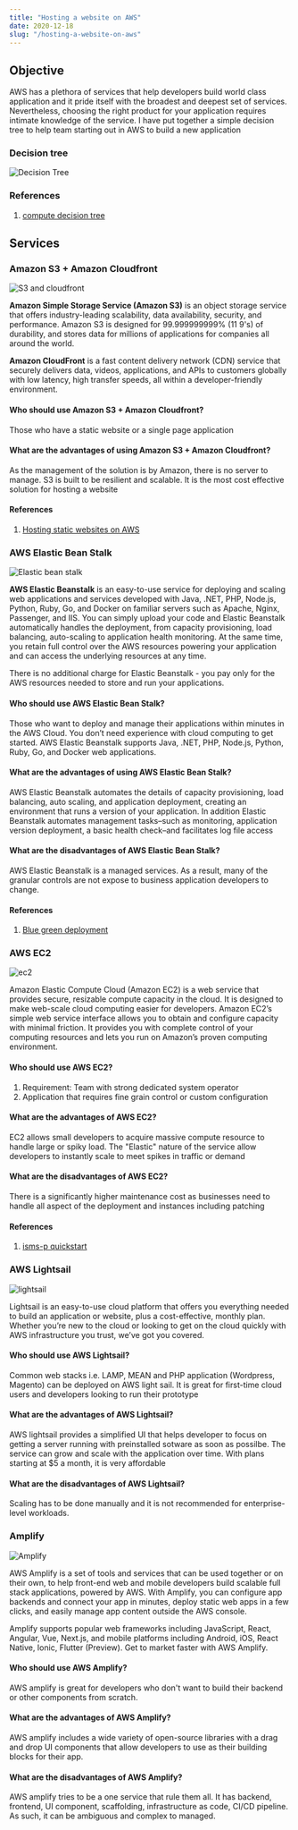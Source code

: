 ```yaml
---
title: "Hosting a website on AWS"
date: 2020-12-18
slug: "/hosting-a-website-on-aws"
---
```


## Objective

AWS has a plethora of services that help developers build world class application and it pride itself with the broadest and deepest set of services. Nevertheless, choosing the right product for your application requires intimate knowledge of the service. I have put together a simple decision tree to help team starting out in AWS to build a new application 

### Decision tree
![Decision Tree](https://github.com/sebastianlzy/draw-io/raw/master/icons/icons-compute-decision-tree.png)

### References
1. [compute decision tree](https://medium.com/weareservian/choosing-a-suitable-aws-compute-product-a-decision-tree-1dc46caef824)

## Services

### Amazon S3 + Amazon Cloudfront
![S3 and cloudfront](https://github.com/sebastianlzy/draw-io/raw/master/icons/icons-S3andCloudfront.png)

**Amazon Simple Storage Service (Amazon S3)** is an object storage service that offers industry-leading scalability, data availability, security, and performance. Amazon S3 is designed for 99.999999999% (11 9's) of durability, and stores data for millions of applications for companies all around the world.

**Amazon CloudFront** is a fast content delivery network (CDN) service that securely delivers data, videos, applications, and APIs to customers globally with low latency, high transfer speeds, all within a developer-friendly environment.

#### Who should use Amazon  S3 + Amazon Cloudfront?
Those who have a static website or a single page application

#### What are the advantages of using Amazon S3 + Amazon Cloudfront?
As the management of the solution is by Amazon, there is no server to manage. S3 is built to be resilient and scalable. It is the most cost effective solution for hosting a website

#### References
1. [Hosting static websites on AWS](https://d0.awsstatic.com/whitepapers/Storage/Building%20Static%20Websites%20on%20AWS.pdf)
 
### AWS Elastic Bean Stalk
![Elastic bean stalk](https://github.com/sebastianlzy/draw-io/raw/master/icons/icons-Beanstalk.png)

**AWS Elastic Beanstalk** is an easy-to-use service for deploying and scaling web applications and services developed with Java, .NET, PHP, Node.js, Python, Ruby, Go, and Docker on familiar servers such as Apache, Nginx, Passenger, and IIS.
You can simply upload your code and Elastic Beanstalk automatically handles the deployment, from capacity provisioning, load balancing, auto-scaling to application health monitoring. At the same time, you retain full control over the AWS resources powering your application and can access the underlying resources at any time.

There is no additional charge for Elastic Beanstalk - you pay only for the AWS resources needed to store and run your applications.

#### Who should use AWS Elastic Bean Stalk?
Those who want to deploy and manage their applications within minutes in the AWS Cloud. You don’t need experience with cloud computing to get started. AWS Elastic Beanstalk supports Java, .NET, PHP, Node.js, Python, Ruby, Go, and Docker web applications.

#### What are the advantages of using AWS Elastic Bean Stalk?
AWS Elastic Beanstalk automates the details of capacity provisioning, load balancing, auto scaling, and application deployment, creating an environment that runs a version of your application. In addition Elastic Beanstalk automates management tasks–such as monitoring, application version deployment, a basic health check–and facilitates log file access


#### What are the disadvantages of AWS Elastic Bean Stalk?
AWS Elastic Beanstalk is a managed services. As a result, many of the granular controls are not expose to business application developers to change. 


#### References
1. [Blue green deployment](https://aws.amazon.com/quickstart/architecture/blue-green-deployment/)

### AWS EC2
![ec2](https://github.com/sebastianlzy/draw-io/raw/master/icons/icons-EC2.png)

Amazon Elastic Compute Cloud (Amazon EC2) is a web service that provides secure, resizable compute capacity in the cloud. It is designed to make web-scale cloud computing easier for developers. Amazon EC2’s simple web service interface allows you to obtain and configure capacity with minimal friction. It provides you with complete control of your computing resources and lets you run on Amazon’s proven computing environment.

#### Who should use AWS EC2?
1. Requirement: Team with strong dedicated system operator
2. Application that requires fine grain control or custom configuration

#### What are the advantages of AWS EC2?
EC2 allows small developers to acquire massive compute resource to handle large or spiky load. The "Elastic" nature of the service allow developers to instantly scale to meet spikes in traffic or demand

#### What are the disadvantages of AWS EC2?
There is a significantly higher maintenance cost as businesses need to handle all aspect of the deployment and instances including patching

#### References
1. [isms-p quickstart](https://aws.amazon.com/quickstart/architecture/isms-p/)

### AWS Lightsail
![lightsail](https://github.com/sebastianlzy/draw-io/raw/master/icons/icons-Lightsail.png)

Lightsail is an easy-to-use cloud platform that offers you everything needed to build an application or website, plus a cost-effective, monthly plan. Whether you’re new to the cloud or looking to get on the cloud quickly with AWS infrastructure you trust, we’ve got you covered.

#### Who should use AWS Lightsail?
Common web stacks i.e. LAMP, MEAN and PHP application (Wordpress, Magento) can be deployed on AWS light sail. It is great for first-time cloud users and developers looking to run their prototype 

#### What are the advantages of AWS Lightsail?
AWS lightsail provides a simplified UI that helps developer to focus on getting a server running with preinstalled sotware as soon as possilbe. The service can grow and scale with the application over time. With plans starting at $5 a month, it is very affordable

#### What are the disadvantages of AWS Lightsail?
Scaling has to be done manually and it is not recommended for enterprise-level workloads. 

### Amplify
![Amplify](https://github.com/sebastianlzy/draw-io/raw/master/icons/icons-Amplify.png)

AWS Amplify is a set of tools and services that can be used together or on their own, to help front-end web and mobile developers build scalable full stack applications, powered by AWS. With Amplify, you can configure app backends and connect your app in minutes, deploy static web apps in a few clicks, and easily manage app content outside the AWS console.

Amplify supports popular web frameworks including JavaScript, React, Angular, Vue, Next.js, and mobile platforms including Android, iOS, React Native, Ionic, Flutter (Preview). Get to market faster with AWS Amplify.

#### Who should use AWS Amplify?
AWS amplify is great for developers who don't want to build their backend or other components from scratch. 

#### What are the advantages of AWS Amplify?
AWS amplify includes a wide variety of open-source libraries with a drag and drop UI components that allow developers to use as their building blocks for their app. 

#### What are the disadvantages of AWS Amplify?
AWS amplify tries to be a one service that rule them all. It has backend, frontend, UI component, scaffolding, infrastructure as code, CI/CD pipeline. As such, it can be ambiguous and complex to managed. 



